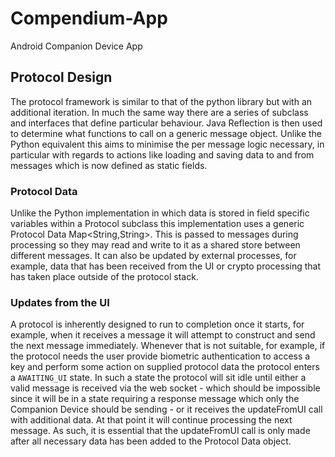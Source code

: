 # Compendium-App
Android Companion Device App

## Protocol Design
The protocol framework is similar to that of the python library but with an additional iteration. In much the same way there are a series of subclass and interfaces that define particular behaviour. Java Reflection is then used to determine what functions to call on a generic message object. Unlike the Python equivalent this aims to minimise the per message logic necessary, in particular with regards to actions like loading and saving data to and from messages which is now defined as static fields.

### Protocol Data
Unlike the Python implementation in which data is stored in field specific variables within a Protocol subclass this implementation uses a generic Protocol Data Map<String,String>. This is passed to messages during processing so they may read and write to it as a shared store between different messages. It can also be updated by external processes, for example, data that has been received from the UI or crypto processing that has taken place outside of the protocol stack. 

### Updates from the UI
A protocol is inherently designed to run to completion once it starts, for example, when it receives a message it will attempt to construct and send the next message immediately. Whenever that is not suitable, for example, if the protocol needs the user provide biometric authentication to access a key and perform some action on supplied protocol data the protocol enters a `AWAITING_UI` state. In such a state the protocol will sit idle until either a valid message is received via the web socket  - which should be impossible since it will be in a state requiring a response message which only the Companion Device should be sending - or it receives the updateFromUI call with additional data. At that point it will continue processing the next message. As such, it is essential that the updateFromUI call is only made after all necessary data has been added to the Protocol Data object.